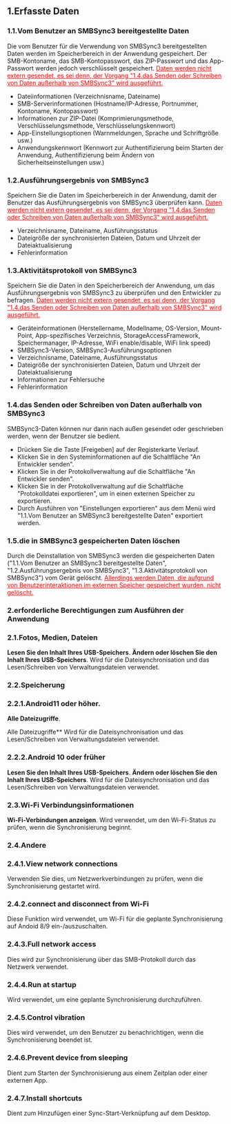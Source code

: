 ## 1.Erfasste Daten
### 1.1.Vom Benutzer an SMBSync3 bereitgestellte Daten

Die vom Benutzer für die Verwendung von SMBSync3 bereitgestellten Daten werden im Speicherbereich in der Anwendung gespeichert.
Der SMB-Kontoname, das SMB-Kontopasswort, das ZIP-Passwort und das App-Passwort werden jedoch verschlüsselt gespeichert.
<span style="color: red;"><u>Daten werden nicht extern gesendet, es sei denn, der Vorgang "1.4.das Senden oder Schreiben von Daten außerhalb von SMBSync3" wird ausgeführt.</u></span>

- Dateiinformationen (Verzeichnisname, Dateiname)
- SMB-Serverinformationen (Hostname/IP-Adresse, Portnummer, Kontoname, Kontopasswort)
- Informationen zur ZIP-Datei (Komprimierungsmethode, Verschlüsselungsmethode, Verschlüsselungskennwort)
- App-Einstellungsoptionen (Warnmeldungen, Sprache und Schriftgröße usw.)
- Anwendungskennwort (Kennwort zur Authentifizierung beim Starten der Anwendung, Authentifizierung beim Ändern von Sicherheitseinstellungen usw.)

### 1.2.Ausführungsergebnis von SMBSync3

Speichern Sie die Daten im Speicherbereich in der Anwendung, damit der Benutzer das Ausführungsergebnis von SMBSync3 überprüfen kann.
<span style="color: red;"><u>Daten werden nicht extern gesendet, es sei denn, der Vorgang "1.4.das Senden oder Schreiben von Daten außerhalb von SMBSync3" wird ausgeführt.</u></span>

- Verzeichnisname, Dateiname, Ausführungsstatus
- Dateigröße der synchronisierten Dateien, Datum und Uhrzeit der Dateiaktualisierung
- Fehlerinformation

### 1.3.Aktivitätsprotokoll von SMBSync3

Speichern Sie die Daten in den Speicherbereich der Anwendung, um das Ausführungsergebnis von SMBSync3 zu überprüfen und den Entwickler zu befragen.
<span style="color: red;"><u>Daten werden nicht extern gesendet, es sei denn, der Vorgang "1.4.das Senden oder Schreiben von Daten außerhalb von SMBSync3" wird ausgeführt.</u></span>

- Geräteinformationen (Herstellername, Modellname, OS-Version, Mount-Point, App-spezifisches Verzeichnis, StorageAccessFramework, Speichermanager, IP-Adresse, WiFi enable/disable, WiFi link speed)
- SMBSync3-Version, SMBSync3-Ausführungsoptionen
- Verzeichnisname, Dateiname, Ausführungsstatus
- Dateigröße der synchronisierten Dateien, Datum und Uhrzeit der Dateiaktualisierung
- Informationen zur Fehlersuche
- Fehlerinformation

### 1.4.das Senden oder Schreiben von Daten außerhalb von SMBSync3

SMBSync3-Daten können nur dann nach außen gesendet oder geschrieben werden, wenn der Benutzer sie bedient.

- Drücken Sie die Taste [Freigeben] auf der Registerkarte Verlauf.
- Klicken Sie in den Systeminformationen auf die Schaltfläche "An Entwickler senden".
- Klicken Sie in der Protokollverwaltung auf die Schaltfläche "An Entwickler senden".
- Klicken Sie in der Protokollverwaltung auf die Schaltfläche "Protokolldatei exportieren", um in einen externen Speicher zu exportieren.
- Durch Ausführen von "Einstellungen exportieren" aus dem Menü wird "1.1.Vom Benutzer an SMBSync3 bereitgestellte Daten" exportiert werden.

### 1.5.die in SMBSync3 gespeicherten Daten löschen

Durch die Deinstallation von SMBSync3 werden die gespeicherten Daten ("1.1.Vom Benutzer an SMBSync3 bereitgestellte Daten", "1.2.Ausführungsergebnis von SMBSync3", "1.3.Aktivitätsprotokoll von SMBSync3") vom Gerät gelöscht.
<span style="color: red;"><u>Allerdings werden Daten, die aufgrund von Benutzerinteraktionen im externen Speicher gespeichert wurden, nicht gelöscht.</u></span>

### 2.erforderliche Berechtigungen zum Ausführen der Anwendung

### 2.1.Fotos, Medien, Dateien
**Lesen Sie den Inhalt Ihres USB-Speichers**.
**Ändern oder löschen Sie den Inhalt Ihres USB-Speichers**.
Wird für die Dateisynchronisation und das Lesen/Schreiben von Verwaltungsdateien verwendet.

### 2.2.Speicherung

### 2.2.1.Android11 oder höher.
**Alle Dateizugriffe**.

Alle Dateizugriffe** Wird für die Dateisynchronisation und das Lesen/Schreiben von Verwaltungsdateien verwendet.

### 2.2.2.Android 10 oder früher
**Lesen Sie den Inhalt Ihres USB-Speichers**.
**Ändern oder löschen Sie den Inhalt Ihres USB-Speichers**.
Wird für die Dateisynchronisation und das Lesen/Schreiben von Verwaltungsdateien verwendet.

### 2.3.Wi-Fi Verbindungsinformationen
**Wi-Fi-Verbindungen anzeigen**.
Wird verwendet, um den Wi-Fi-Status zu prüfen, wenn die Synchronisierung beginnt.

### 2.4.Andere
### 2.4.1.View network connections
Verwenden Sie dies, um Netzwerkverbindungen zu prüfen, wenn die Synchronisierung gestartet wird.
### 2.4.2.connect and disconnect from Wi-Fi
Diese Funktion wird verwendet, um Wi-Fi für die geplante Synchronisierung auf Andoid 8/9 ein-/auszuschalten.
### 2.4.3.Full network access
Dies wird zur Synchronisierung über das SMB-Protokoll durch das Netzwerk verwendet.
### 2.4.4.Run at startup
Wird verwendet, um eine geplante Synchronisierung durchzuführen.
### 2.4.5.Control vibration
Dies wird verwendet, um den Benutzer zu benachrichtigen, wenn die Synchronisierung beendet ist.
### 2.4.6.Prevent device from sleeping
Dient zum Starten der Synchronisierung aus einem Zeitplan oder einer externen App.
### 2.4.7.Install shortcuts
Dient zum Hinzufügen einer Sync-Start-Verknüpfung auf dem Desktop.

